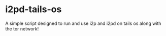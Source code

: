 # i2pd-tails-os
A simple script designed to run and use i2p and i2pd on tails os along with the tor network!
